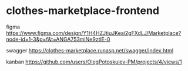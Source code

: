 # clothes-marketplace-frontend

figma
https://www.figma.com/design/Y1H4HZJtiuJKeai2gFXdLJ/Marketplace?node-id=1-3&p=f&t=ANGA753mlNe9ztlE-0

swagger
https://clothes-marketplace.runasp.net/swagger/index.html

kanban
https://github.com/users/OlegPotoskuiev-PM/projects/4/views/1
